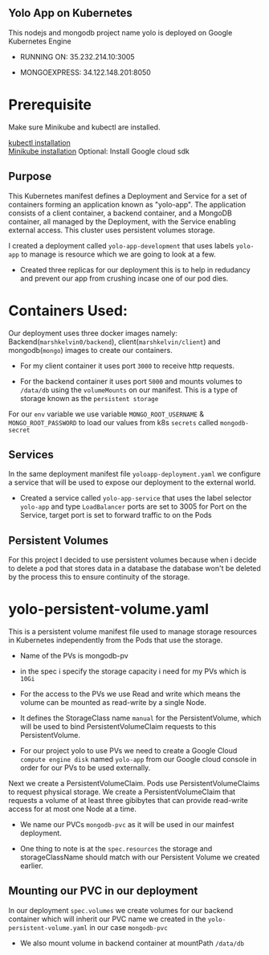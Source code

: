 ## Yolo App on Kubernetes
This nodejs and mongodb project name yolo is deployed on Google Kubernetes Engine

- RUNNING ON: 35.232.214.10:3005

- MONGOEXPRESS: 34.122.148.201:8050 

# Prerequisite
Make sure Minikube and kubectl are installed.

[kubectl installation](https://kubernetes.io/docs/tasks/tools/install-kubectl/)  
[Minikube installation](https://minikube.sigs.k8s.io/docs/start/)
Optional: Install Google cloud sdk

## Purpose
This Kubernetes manifest defines a Deployment and Service for a set of containers forming an application known as "yolo-app". The application consists of a client container, a backend container, and a MongoDB container, all managed by the Deployment, with the Service enabling external access. This cluster uses persistent volumes storage.

I created a deployment called `yolo-app-development` that uses labels `yolo-app` to manage is resource which we are going to look at a few.

- Created three replicas for our deployment this is to help in redudancy and prevent our app from crushing incase one of our pod dies.

# Containers Used:
Our deployment uses three docker images namely: Backend(`marshkelvin0/backend`), client(`marshkelvin/client`) and mongodb(`mongo`) images to create our containers.

- For my client container it uses port `3000` to receive http requests.

- For the backend container it uses port `5000` and mounts volumes to `/data/db` using the `volumeMounts` on our manifest. This is a type of storage known as the `persistent storage`

For our `env` variable we use variable `MONGO_ROOT_USERNAME` & `MONGO_ROOT_PASSWORD` to load our values from k8s `secrets` called `mongodb-secret`

## Services
In the same deployment manifest file `yoloapp-deployment.yaml` we configure a service that will be used to expose our deployment to the external world.

- Created a service called `yolo-app-service` that uses the label selector `yolo-app` and type `LoadBalancer` ports are set to 3005 for Port on the Service, target port is set to forward traffic to on the Pods

## Persistent Volumes
For this project I decided to use persistent volumes because when i decide to delete a pod that stores data in a database the database won't be deleted by the process this to ensure continuity of the storage. 

# yolo-persistent-volume.yaml
This is a persistent volume manifest file used to manage storage resources in Kubernetes independently from the Pods that use the storage.

- Name of the PVs is mongodb-pv
- in the spec i specify the storage capacity i need for my PVs which is `10Gi`

- For the access to the PVs we use Read and write which means the volume can be mounted as read-write by a single Node.

- It defines the StorageClass name `manual` for the PersistentVolume, which will be used to bind PersistentVolumeClaim requests to this PersistentVolume.

- For our project yolo to use PVs we need to create a Google Cloud `compute engine disk` named `yolo-app` from our Google cloud console in order for our PVs to be used externally.

Next we create a PersistentVolumeClaim. Pods use PersistentVolumeClaims to request physical storage. We create a PersistentVolumeClaim that requests a volume of at least three gibibytes that can provide read-write access for at most one Node at a time.

- We name our PVCs `mongodb-pvc` as it will be used in our mainfest deployment.

- One thing to note is at the `spec.resources` the storage and storageClassName should match with our Persistent Volume we created earlier.

## Mounting our PVC in our deployment
In our deployment `spec.volumes` we create volumes for our backend container which will inherit our PVC name we created in the `yolo-persistent-volume.yaml` in our case `mongodb-pvc`

- We also mount volume in backend container at mountPath `/data/db`

